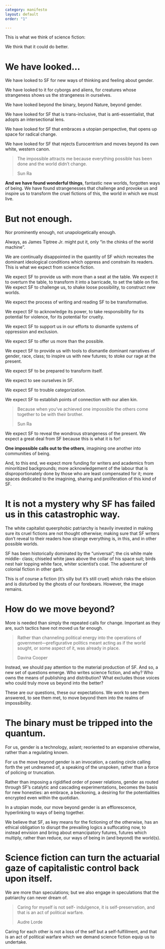 ```yaml
---
category: manifesto
layout: default
order: "1"

---
```

This is what we think of science fiction:

We think that it could do better.

# We have looked...

We have looked to SF for new ways of thinking and feeling about gender.

We have looked to it for cyborgs and aliens, for creatures whose strangeness shows us the strangeness in ourselves.

We have looked beyond the binary, beyond Nature, beyond gender.

We have looked for SF that is trans-inclusive, that is anti-essentialist, that adopts an intersectional lens.

We have looked for SF that embraces a utopian perspective, that opens up space for radical change.

We have looked for SF that rejects Eurocentrism and moves beyond its own white, western canon.

> The impossible attracts me because everything possible has been done and the world didn’t change.
>
> Sun Ra

**And we have found wonderful things**, fantastic new worlds, forgotten ways of being. We have found strangenesses that challenge and provoke us and inspire us to transform the cruel fictions of this, the world in which we must live.

# But not enough.

Nor prominently enough, not unapologetically enough.

Always, as James Tiptree Jr. might put it, only “in the chinks of the world machine”.

We are continually disappointed in the quantity of SF which recreates the dominant ideological conditions which oppress and constrain its readers. This is what we expect from science fiction.

We expect SF to provide us with more than a seat at the table. We expect it to overturn the table, to transform it into a barricade, to set the table on fire. We expect SF to challenge us, to shake loose possibility, to construct new worlds.

We expect the process of writing and reading SF to be transformative.

We expect SF to acknowledge its power, to take responsibility for its potential for violence, for its potential for cruelty.

We expect SF to support us in our efforts to dismantle systems of oppression and exclusion.

We expect SF to offer us more than the possible.

We expect SF to provide us with tools to dismantle dominant narratives of gender, race, class; to inspire us with new futures; to stoke our rage at the present.

We expect SF to be prepared to transform itself.

We expect to see ourselves in SF.

We expect SF to trouble categorization.

We expect SF to establish points of connection with our alien kin.

> Because when you’ve achieved one impossible the others come together to be with their brother.
>
> Sun Ra

We expect SF to reveal the wondrous strangeness of the present. We expect a great deal from SF because this is what it is for!

**One impossible calls out to the others**, imagining one another into communities of being.

And, to this end, we expect more funding for writers and academics from minoritized backgrounds; more acknowledgement of the labour that is disproportionately done by those who are least compensated for it; more spaces dedicated to the imagining, sharing and proliferation of this kind of SF.

# It is not a mystery why SF has failed us in this catastrophic way.

The white capitalist queerphobic patriarchy is heavily invested in making sure its cruel fictions are not thought otherwise; making sure that SF writers don’t reveal to their readers how strange everything is, in this, and in other possible worlds.

SF has been historically dominated by the “universal”; the cis white male middle- class; chiseled white jaws above the collar of his space suit; birds nest hair topping white face, whiter scientist’s coat. The adventurer of colonial fiction in other garb.

This is of course a fiction (it’s silly but it’s still cruel) which risks the elision and is disturbed by the ghosts of our forebears. However, the image remains.

# How do we move beyond?

More is needed than simply the repeated calls for change. Important as they are, such tactics have not moved us far enough.

> Rather than channeling political energy into the operations of government—prefigurative politics meant acting as if the world sought, or some aspect of it, was already in place.
>
> Davina Cooper

Instead, we should pay attention to the material production of SF. And so, a new set of questions emerge. Who writes science fiction, and why? Who owns the means of publishing and distribution? What excludes those voices who could truly move us beyond into the better?

These are our questions, these our expectations. We work to see them answered, to see them met, to move beyond them into the realms of impossibility.

# The binary must be tripped into the quantum.

For us, gender is a technology, aslant; reoriented to an expansive otherwise, rather than a regulating known.

For us the move beyond gender is an invocation, a casting circle calling forth the yet undreamed of, a speaking of the unspoken, rather than a force of policing or truncation.

Rather than imposing a rigidified order of power relations, gender as routed through SF’s catalytic and cascading experimentations, becomes the basis for new honesties: an embrace, a beckoning, a desiring for the potentialities encrypted even within the quotidian.

In a utopian mode, our move beyond gender is an efflorescence, hyperlinking to ways of being together.

We believe that SF, as key means for the fictioning of the otherwise, has an ethical obligation to disrupt the prevailing logics a suffocating now, to instead envision and bring about emancipatory futures, futures which multiply, rather than reduce, our ways of being in (and beyond) the world(s).

# Science fiction can turn the actuarial gaze of capitalistic control back upon itself.

We are more than speculations; but we also engage in speculations that the patriarchy can never dream of.

> Caring for myself is not self- indulgence, it is self-preservation, and that is an act of political warfare.
>
> Audre Lorde

Caring for each other is not a loss of the self but a self-fulfillment, and that is an act of political warfare which we demand science fiction equip us to undertake.